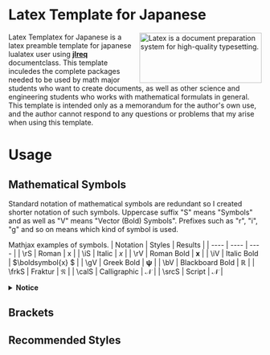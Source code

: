 # Latex Template for Japanese

<img src="https://upload.wikimedia.org/wikipedia/commons/9/92/LaTeX_logo.svg" align="right" alt="Latex is a document preparation system for high-quality typesetting." width="243" height="100">

Latex Templatex for Japanese is a latex preamble template for japanese lualatex user using **[jlreq]** documentclass. This template inculedes the complete packages needed to be used by math major students who want to create documents, as well as other science and engineering students who works with mathematical formulats in general. This template is intended only as a memorandum for the author's own use, and the author cannot respond to any questions or problems that my arise when using this template.

[jlreq]: https://github.com/abenori/jlreq

# Usage

## Mathematical Symbols

Standard notation of mathematical symbols are redundant so I created shorter notation of such symbols. Uppercase suffix "S" means "Symbols" and as well as "V" means "Vector (Bold) Symbols". Prefixes such as "r", "i", "g" and so on means which kind of symbol is used.

Mathjax examples of symbols.
| Notation  | Styles           | Results               |
| ----      | ----             | ----                  |
| \rS       | Roman            | $\mathrm{x}$          |
| \iS       | Italic           | $\mathit{x}$          |
| \rV       | Roman Bold       | $\mathbf{x}$          |
| \iV       | Italic Bold      | $\boldsymbol{x} $     |
| \gV       | Greek Bold       | $\boldsymbol{\psi}$   |
| \bV       | Blackboard Bold  | $\mathbb{R}$          |
| \frkS     | Fraktur          | $\mathfrak{N}$        |
| \calS     | Calligraphic     | $\mathcal{N}$         |
| \srcS     | Script           | $\mathscr{N}$         |


<details><summary><b>Notice</b></summary>

As an alternative notation, there is a notation \oV for readability. This is provided to assign a bold symbols to a requirement that does not fit any of the above, so that the purpose of the symbol can be clearly seen by looking at the notation.

</details>

## Brackets

## Recommended Styles
